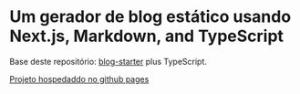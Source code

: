 # Um gerador de blog estático usando Next.js, Markdown, and TypeScript

Base deste repositório: [blog-starter](https://github.com/vercel/next.js/tree/canary/examples/blog-starter) plus TypeScript.

[Projeto hospedaddo no github pages](https://lucasalmeida-ux.github.io/blog/)